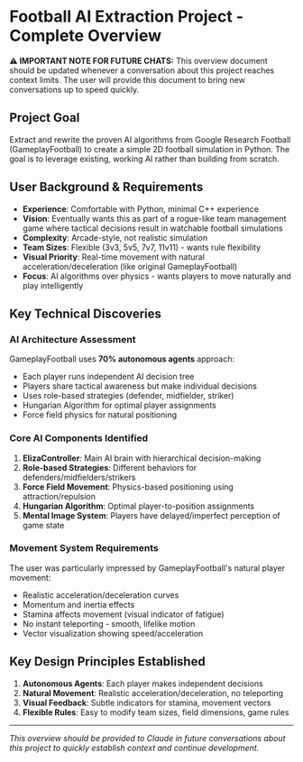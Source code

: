 # Football AI Extraction Project - Complete Overview

**⚠️ IMPORTANT NOTE FOR FUTURE CHATS:** This overview document should be updated whenever a conversation about this project reaches context limits. The user will provide this document to bring new conversations up to speed quickly.

## Project Goal
Extract and rewrite the proven AI algorithms from Google Research Football (GameplayFootball) to create a simple 2D football simulation in Python. The goal is to leverage existing, working AI rather than building from scratch.

## User Background & Requirements
- **Experience**: Comfortable with Python, minimal C++ experience
- **Vision**: Eventually wants this as part of a rogue-like team management game where tactical decisions result in watchable football simulations
- **Complexity**: Arcade-style, not realistic simulation
- **Team Sizes**: Flexible (3v3, 5v5, 7v7, 11v11) - wants rule flexibility
- **Visual Priority**: Real-time movement with natural acceleration/deceleration (like original GameplayFootball)
- **Focus**: AI algorithms over physics - wants players to move naturally and play intelligently

## Key Technical Discoveries

### AI Architecture Assessment
GameplayFootball uses **70% autonomous agents** approach:
- Each player runs independent AI decision tree
- Players share tactical awareness but make individual decisions
- Uses role-based strategies (defender, midfielder, striker)
- Hungarian Algorithm for optimal player assignments
- Force field physics for natural positioning

### Core AI Components Identified
1. **ElizaController**: Main AI brain with hierarchical decision-making
2. **Role-based Strategies**: Different behaviors for defenders/midfielders/strikers  
3. **Force Field Movement**: Physics-based positioning using attraction/repulsion
4. **Hungarian Algorithm**: Optimal player-to-position assignments
5. **Mental Image System**: Players have delayed/imperfect perception of game state

### Movement System Requirements
The user was particularly impressed by GameplayFootball's natural player movement:
- Realistic acceleration/deceleration curves
- Momentum and inertia effects
- Stamina affects movement (visual indicator of fatigue)
- No instant teleporting - smooth, lifelike motion
- Vector visualization showing speed/acceleration

## Key Design Principles Established

1. **Autonomous Agents**: Each player makes independent decisions
2. **Natural Movement**: Realistic acceleration/deceleration, no teleporting
3. **Visual Feedback**: Subtle indicators for stamina, movement vectors
4. **Flexible Rules**: Easy to modify team sizes, field dimensions, game rules

---

*This overview should be provided to Claude in future conversations about this project to quickly establish context and continue development.*

